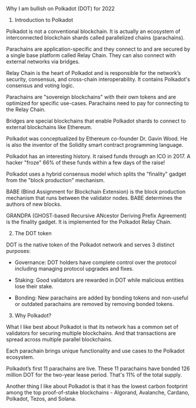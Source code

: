 Why I am bullish on Polkadot (DOT) for 2022

1. Introduction to Polkadot

Polkadot is not a conventional blockchain. It is actually an ecosystem of interconnected blockchain shards called parallelized chains (parachains).

Parachains are application-specific and they connect to and are secured by a single base platform called Relay Chain. They can also connect with external networks via bridges.

Relay Chain is the heart of Polkadot and is responsible for the network’s security, consensus, and cross-chain interoperability. It contains Polkadot's consensus and voting logic.

Parachains are "sovereign blockchains" with their own tokens and are optimized for specific use-cases. Parachains need to pay for connecting to the Relay Chain. 

Bridges are special blockchains that enable Polkadot shards to connect to external blockchains like Ethereum.

Polkadot was conceptualized by Ethereum co-founder Dr. Gavin Wood. He is also the inventor of the Solidity smart contract programming language.

Polkadot has an interesting history. It raised funds through an ICO in 2017. A hacker "froze" 66% of these funds within a few days of the raise!

Polkadot uses a hybrid consensus model which splits the "finality" gadget from the "block production" mechanism.

BABE (Blind Assignment for Blockchain Extension) is the block production mechanism that runs between the validator nodes. BABE determines the authors of new blocks.

GRANDPA (GHOST-based Recursive ANcestor Deriving Prefix Agreement) is the finality gadget. It is implemented for the Polkadot Relay Chain.

2. The DOT token

DOT is the native token of the Polkadot network and serves 3 distinct purposes:

+ Governance: DOT holders have complete control over the protocol including managing protocol upgrades and fixes.

+ Staking: Good validators are rewarded in DOT while malicious entities lose their stake.

+ Bonding: New parachains are added by bonding tokens and non-useful or outdated parachains are removed by removing bonded tokens.

3. Why Polkadot?

What I like best about Polkadot is that its network has a common set of validators for securing multiple blockchains. And that transactions are spread across multiple parallel blockchains.

Each parachain brings unique functionality and use cases to the Polkadot ecosystem.

Polkadot’s first 11 parachains are live. These 11 parachains have bonded 126 million DOT for the two-year lease period. That's 11% of the total supply.

Another thing I like about Polkadot is that it has the lowest carbon footprint among the top proof-of-stake blockchains - Algorand, Avalanche, Cardano, Polkadot, Tezos, and Solana.
